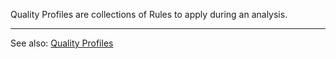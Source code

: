 Quality Profiles are collections of Rules to apply during an analysis.

---

See also: [Quality Profiles](/instance-administration/quality-profiles/)
